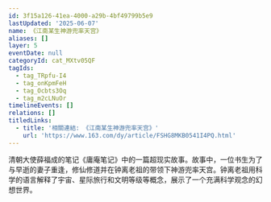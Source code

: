 ```yaml
---
id: 3f15a126-41ea-4000-a29b-4bf49799b5e9
lastUpdated: '2025-06-07'
name: 《江南某生神游兜率天宫》
aliases: []
layer: 5
eventDate: null
categoryId: cat_MXtv05QF
tagIds:
  - tag_TRpfu-I4
  - tag_onKpmFeH
  - tag_Ocbts3Oq
  - tag_m2cLNuOr
timelineEvents: []
relations: []
titledLinks:
  - title: '相關連結: 《江南某生神游兜率天宫》'
    url: 'https://www.163.com/dy/article/FSHG8MKB0541I4PQ.html'
---
```

清朝大使薛福成的笔记《庸庵笔记》中的一篇超现实故事。故事中，一位书生为了与早逝的妻子重逢，修仙修道并在钟离老祖的带领下神游兜率天宫。钟离老祖用科学的语言解释了宇宙、星际旅行和文明等级等概念，展示了一个充满科学观念的幻想世界。
